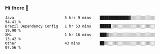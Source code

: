 ### Hi there 👋

<!--START_SECTION:waka-->

```text
Java                       5 hrs 9 mins    █████████████▓░░░░░░░░░░░   54.41 %
Brazil Dependency Config   1 hr 53 mins    █████░░░░░░░░░░░░░░░░░░░░   19.90 %
XML                        1 hr 16 mins    ███▒░░░░░░░░░░░░░░░░░░░░░   13.42 %
Other                      43 mins         ██░░░░░░░░░░░░░░░░░░░░░░░   07.56 %
```

<!--END_SECTION:waka-->

<!--
**jerry-shao/jerry-shao** is a ✨ _special_ ✨ repository because its `README.md` (this file) appears on your GitHub profile.

Here are some ideas to get you started:

- 🔭 I’m currently working on ...
- 🌱 I’m currently learning ...
- 👯 I’m looking to collaborate on ...
- 🤔 I’m looking for help with ...
- 💬 Ask me about ...
- 📫 How to reach me: ...
- 😄 Pronouns: ...
- ⚡ Fun fact: ...
-->
